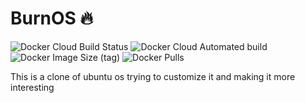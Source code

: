 # BurnOS 🔥
![Docker Cloud Build Status](https://img.shields.io/docker/cloud/build/siddhmistry/burnos) ![Docker Cloud Automated build](https://img.shields.io/docker/cloud/automated/siddhmistry/burnos) ![Docker Image Size (tag)](https://img.shields.io/docker/image-size/siddhmistry/burnos/latest) ![Docker Pulls](https://img.shields.io/docker/pulls/siddhmistry/burnos)

This is a clone of ubuntu os trying to customize it and making it more interesting
